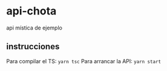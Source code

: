 # api-chota
api mística de ejemplo

## instrucciones

Para compilar el TS: `yarn tsc`
Para arrancar la API: `yarn start`